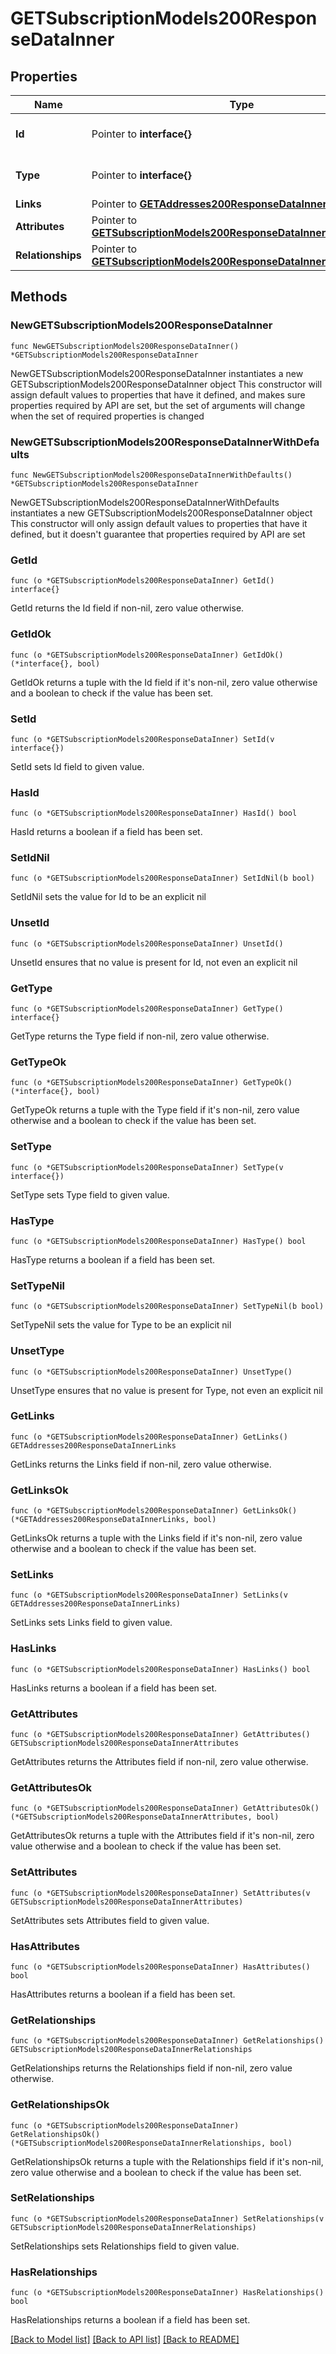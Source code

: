 # GETSubscriptionModels200ResponseDataInner

## Properties

Name | Type | Description | Notes
------------ | ------------- | ------------- | -------------
**Id** | Pointer to **interface{}** | The resource&#39;s id | [optional] 
**Type** | Pointer to **interface{}** | The resource&#39;s type | [optional] 
**Links** | Pointer to [**GETAddresses200ResponseDataInnerLinks**](GETAddresses200ResponseDataInnerLinks.md) |  | [optional] 
**Attributes** | Pointer to [**GETSubscriptionModels200ResponseDataInnerAttributes**](GETSubscriptionModels200ResponseDataInnerAttributes.md) |  | [optional] 
**Relationships** | Pointer to [**GETSubscriptionModels200ResponseDataInnerRelationships**](GETSubscriptionModels200ResponseDataInnerRelationships.md) |  | [optional] 

## Methods

### NewGETSubscriptionModels200ResponseDataInner

`func NewGETSubscriptionModels200ResponseDataInner() *GETSubscriptionModels200ResponseDataInner`

NewGETSubscriptionModels200ResponseDataInner instantiates a new GETSubscriptionModels200ResponseDataInner object
This constructor will assign default values to properties that have it defined,
and makes sure properties required by API are set, but the set of arguments
will change when the set of required properties is changed

### NewGETSubscriptionModels200ResponseDataInnerWithDefaults

`func NewGETSubscriptionModels200ResponseDataInnerWithDefaults() *GETSubscriptionModels200ResponseDataInner`

NewGETSubscriptionModels200ResponseDataInnerWithDefaults instantiates a new GETSubscriptionModels200ResponseDataInner object
This constructor will only assign default values to properties that have it defined,
but it doesn't guarantee that properties required by API are set

### GetId

`func (o *GETSubscriptionModels200ResponseDataInner) GetId() interface{}`

GetId returns the Id field if non-nil, zero value otherwise.

### GetIdOk

`func (o *GETSubscriptionModels200ResponseDataInner) GetIdOk() (*interface{}, bool)`

GetIdOk returns a tuple with the Id field if it's non-nil, zero value otherwise
and a boolean to check if the value has been set.

### SetId

`func (o *GETSubscriptionModels200ResponseDataInner) SetId(v interface{})`

SetId sets Id field to given value.

### HasId

`func (o *GETSubscriptionModels200ResponseDataInner) HasId() bool`

HasId returns a boolean if a field has been set.

### SetIdNil

`func (o *GETSubscriptionModels200ResponseDataInner) SetIdNil(b bool)`

 SetIdNil sets the value for Id to be an explicit nil

### UnsetId
`func (o *GETSubscriptionModels200ResponseDataInner) UnsetId()`

UnsetId ensures that no value is present for Id, not even an explicit nil
### GetType

`func (o *GETSubscriptionModels200ResponseDataInner) GetType() interface{}`

GetType returns the Type field if non-nil, zero value otherwise.

### GetTypeOk

`func (o *GETSubscriptionModels200ResponseDataInner) GetTypeOk() (*interface{}, bool)`

GetTypeOk returns a tuple with the Type field if it's non-nil, zero value otherwise
and a boolean to check if the value has been set.

### SetType

`func (o *GETSubscriptionModels200ResponseDataInner) SetType(v interface{})`

SetType sets Type field to given value.

### HasType

`func (o *GETSubscriptionModels200ResponseDataInner) HasType() bool`

HasType returns a boolean if a field has been set.

### SetTypeNil

`func (o *GETSubscriptionModels200ResponseDataInner) SetTypeNil(b bool)`

 SetTypeNil sets the value for Type to be an explicit nil

### UnsetType
`func (o *GETSubscriptionModels200ResponseDataInner) UnsetType()`

UnsetType ensures that no value is present for Type, not even an explicit nil
### GetLinks

`func (o *GETSubscriptionModels200ResponseDataInner) GetLinks() GETAddresses200ResponseDataInnerLinks`

GetLinks returns the Links field if non-nil, zero value otherwise.

### GetLinksOk

`func (o *GETSubscriptionModels200ResponseDataInner) GetLinksOk() (*GETAddresses200ResponseDataInnerLinks, bool)`

GetLinksOk returns a tuple with the Links field if it's non-nil, zero value otherwise
and a boolean to check if the value has been set.

### SetLinks

`func (o *GETSubscriptionModels200ResponseDataInner) SetLinks(v GETAddresses200ResponseDataInnerLinks)`

SetLinks sets Links field to given value.

### HasLinks

`func (o *GETSubscriptionModels200ResponseDataInner) HasLinks() bool`

HasLinks returns a boolean if a field has been set.

### GetAttributes

`func (o *GETSubscriptionModels200ResponseDataInner) GetAttributes() GETSubscriptionModels200ResponseDataInnerAttributes`

GetAttributes returns the Attributes field if non-nil, zero value otherwise.

### GetAttributesOk

`func (o *GETSubscriptionModels200ResponseDataInner) GetAttributesOk() (*GETSubscriptionModels200ResponseDataInnerAttributes, bool)`

GetAttributesOk returns a tuple with the Attributes field if it's non-nil, zero value otherwise
and a boolean to check if the value has been set.

### SetAttributes

`func (o *GETSubscriptionModels200ResponseDataInner) SetAttributes(v GETSubscriptionModels200ResponseDataInnerAttributes)`

SetAttributes sets Attributes field to given value.

### HasAttributes

`func (o *GETSubscriptionModels200ResponseDataInner) HasAttributes() bool`

HasAttributes returns a boolean if a field has been set.

### GetRelationships

`func (o *GETSubscriptionModels200ResponseDataInner) GetRelationships() GETSubscriptionModels200ResponseDataInnerRelationships`

GetRelationships returns the Relationships field if non-nil, zero value otherwise.

### GetRelationshipsOk

`func (o *GETSubscriptionModels200ResponseDataInner) GetRelationshipsOk() (*GETSubscriptionModels200ResponseDataInnerRelationships, bool)`

GetRelationshipsOk returns a tuple with the Relationships field if it's non-nil, zero value otherwise
and a boolean to check if the value has been set.

### SetRelationships

`func (o *GETSubscriptionModels200ResponseDataInner) SetRelationships(v GETSubscriptionModels200ResponseDataInnerRelationships)`

SetRelationships sets Relationships field to given value.

### HasRelationships

`func (o *GETSubscriptionModels200ResponseDataInner) HasRelationships() bool`

HasRelationships returns a boolean if a field has been set.


[[Back to Model list]](../README.md#documentation-for-models) [[Back to API list]](../README.md#documentation-for-api-endpoints) [[Back to README]](../README.md)


